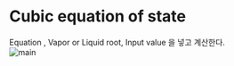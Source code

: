 # Cubic equation of state
Equation , Vapor or Liquid root, Input value 을 넣고 계산한다.  
![main](https://user-images.githubusercontent.com/56223639/131582345-94089648-82a4-40ea-9a32-a2501778eb5d.JPG)
